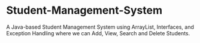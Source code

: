 # Student-Management-System
A Java-based Student Management System using ArrayList, Interfaces, and Exception Handling where we can Add, View, Search and Delete Students.
